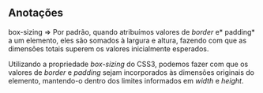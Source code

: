## **Anotações**

box-sizing => Por padrão, quando atribuímos valores de *border* e* padding* a um elemento, eles são somados à largura e altura, fazendo com que as dimensões totais superem os valores inicialmente esperados.

Utilizando a propriedade *box-sizing* do CSS3, podemos fazer com que os valores de *border* e *padding* sejam incorporados às dimensões originais do elemento, mantendo-o dentro dos limites informados em *width* e *height*.